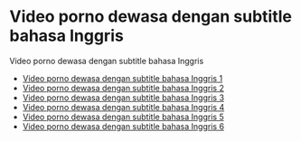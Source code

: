# Video porno dewasa dengan subtitle bahasa Inggris
Video porno dewasa dengan subtitle bahasa Inggris


- <a href="https://hopevideos.com/id/" target="_blank" rel="noopener">Video porno dewasa dengan subtitle bahasa Inggris 1</a>
- <a href="https://luckvideos.com/id/" target="_blank" rel="noopener">Video porno dewasa dengan subtitle bahasa Inggris 2</a>
- <a href="https://flatvideos.com/id/" target="_blank" rel="noopener">Video porno dewasa dengan subtitle bahasa Inggris 3</a>
- <a href="https://toovideos.com/id/" target="_blank" rel="noopener">Video porno dewasa dengan subtitle bahasa Inggris 4</a>
- <a href="https://muchvideos.com/id/" target="_blank" rel="noopener">Video porno dewasa dengan subtitle bahasa Inggris 5</a>
- <a href="https://weekvideos.com/id/" target="_blank" rel="noopener">Video porno dewasa dengan subtitle bahasa Inggris 6</a>
